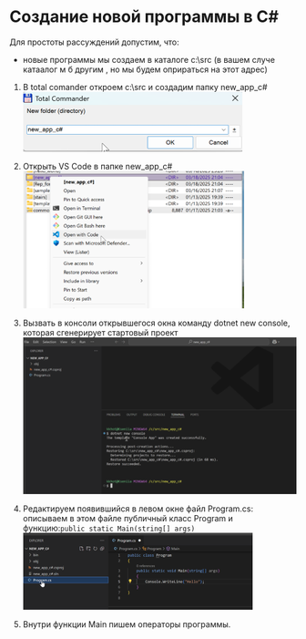 Создание новой программы в С#
=========

Для простоты рассуждений допустим, что:
- новые программы мы создаем в каталоге с:\src (в вашем случе катаалог м б другим , но мы будем оприраться на этот адрес)

1. В total comander откроем c:\src и создадим папку new_app_c#
![создание нов программы C#](creature_new_app_cs.png)
1. Открыть VS Code в папке new_app_c#  
![создание нов программы C#](open_with_code.png)
1. Вызвать в консоли открывшегося окна команду dotnet new console, которая сгенерирует стартовый проект
![создание нов программы C#](dotnet_new_console.png)

1. Редактируем появившийся в левом окне файл Program.cs:
описываем в этом файле публичный класс Program
и функцию:`public static Main(string[] args)`
![создание нов программы C#](update_program_cs.png)

1. Внутри функции Main пишем операторы программы.
